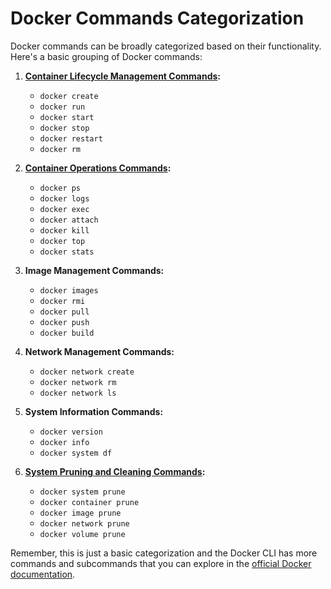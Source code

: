 # Docker Commands Categorization

Docker commands can be broadly categorized based on their functionality. Here's a basic grouping of Docker commands:

1. **[Container Lifecycle Management Commands](./DockerLifecycleCommands.md):**
   - `docker create`
   - `docker run`
   - `docker start`
   - `docker stop`
   - `docker restart`
   - `docker rm`

2. **[Container Operations Commands](./DockerOperationsCommands.md):**
   - `docker ps`
   - `docker logs`
   - `docker exec`
   - `docker attach`
   - `docker kill`
   - `docker top`
   - `docker stats`

3. **Image Management Commands:**
   - `docker images`
   - `docker rmi`
   - `docker pull`
   - `docker push`
   - `docker build`

4. **Network Management Commands:**
   - `docker network create`
   - `docker network rm`
   - `docker network ls`

5. **System Information Commands:**
   - `docker version`
   - `docker info`
   - `docker system df`

6. **[System Pruning and Cleaning Commands](./DockerPruningCommands.md):**
   - `docker system prune`
   - `docker container prune`
   - `docker image prune`
   - `docker network prune`
   - `docker volume prune`

Remember, this is just a basic categorization and the Docker CLI has more commands and subcommands that you can explore in the [official Docker documentation](https://docs.docker.com/engine/reference/commandline/cli/).
